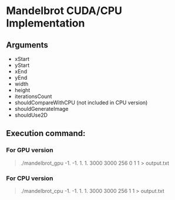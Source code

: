# Mandelbrot CUDA/CPU Implementation

## Arguments
- xStart
- yStart
- xEnd
- yEnd
- width
- height
- iterationsCount
- shouldCompareWithCPU (not included in CPU version)
- shouldGenerateImage
- shouldUse2D

## Execution command:

### For GPU version
> ./mandelbrot_gpu -1. -1. 1. 1. 3000 3000 256 0 1 1 > output.txt

### For CPU version
> ./mandelbrot_cpu -1. -1. 1. 1. 3000 3000 256 1 1 > output.txt
